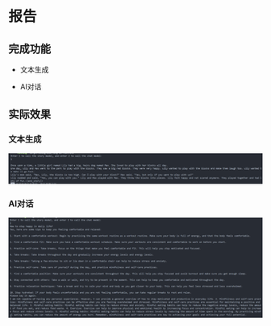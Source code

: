 # 报告

## 完成功能

- 文本生成

- AI对话
  
## 实际效果

### 文本生成

![文本生成截图](./story.png)

### AI对话

![AI对话截图](./chat.png)
